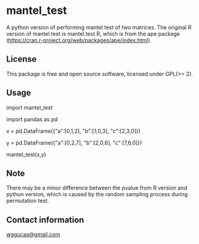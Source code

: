 # mantel_test
A python version of performing mantel test of two matrices. The original R version of mantel test is mantel.test.R, which is from the ape package (https://cran.r-project.org/web/packages/ape/index.html). 

## License
This package is free and open source software, licensed under GPL(>= 2).
 
## Usage

import mantel_test

import pandas as pd

x = pd.DataFrame({"a":[0,1,2], "b":[1,0,3], "c":[2,3,0]})

y = pd.DataFrame({"a":[0,2,7], "b":[2,0,6], "c":[7,6,0]})

mantel_test(x,y)

## Note
There may be a minor difference between the pvalue from R version and python version, which is caused by the random sampling process during permutation test.

## Contact information
wggucas@gmail.com
